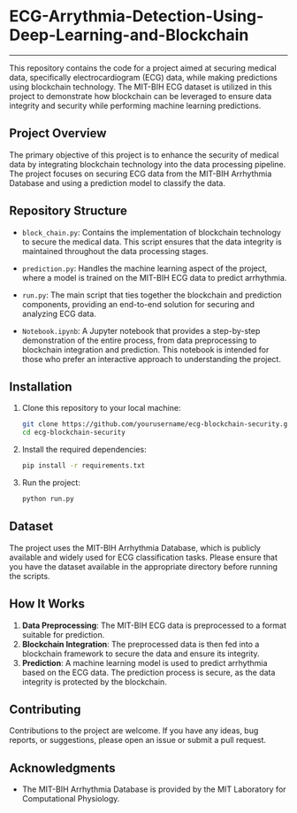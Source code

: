# ECG-Arrythmia-Detection-Using-Deep-Learning-and-Blockchain
---
This repository contains the code for a project aimed at securing medical data, specifically electrocardiogram (ECG) data, while making predictions using blockchain technology. The MIT-BIH ECG dataset is utilized in this project to demonstrate how blockchain can be leveraged to ensure data integrity and security while performing machine learning predictions.

## Project Overview

The primary objective of this project is to enhance the security of medical data by integrating blockchain technology into the data processing pipeline. The project focuses on securing ECG data from the MIT-BIH Arrhythmia Database and using a prediction model to classify the data.

## Repository Structure

- `block_chain.py`: Contains the implementation of blockchain technology to secure the medical data. This script ensures that the data integrity is maintained throughout the data processing stages.
  
- `prediction.py`: Handles the machine learning aspect of the project, where a model is trained on the MIT-BIH ECG data to predict arrhythmia.
  
- `run.py`: The main script that ties together the blockchain and prediction components, providing an end-to-end solution for securing and analyzing ECG data.

- `Notebook.ipynb`: A Jupyter notebook that provides a step-by-step demonstration of the entire process, from data preprocessing to blockchain integration and prediction. This notebook is intended for those who prefer an interactive approach to understanding the project.

## Installation

1. Clone this repository to your local machine:

    ```bash
    git clone https://github.com/yourusername/ecg-blockchain-security.git
    cd ecg-blockchain-security
    ```

2. Install the required dependencies:

    ```bash
    pip install -r requirements.txt
    ```

3. Run the project:

    ```bash
    python run.py
    ```

## Dataset

The project uses the MIT-BIH Arrhythmia Database, which is publicly available and widely used for ECG classification tasks. Please ensure that you have the dataset available in the appropriate directory before running the scripts.

## How It Works

1. **Data Preprocessing**: The MIT-BIH ECG data is preprocessed to a format suitable for prediction.
2. **Blockchain Integration**: The preprocessed data is then fed into a blockchain framework to secure the data and ensure its integrity.
3. **Prediction**: A machine learning model is used to predict arrhythmia based on the ECG data. The prediction process is secure, as the data integrity is protected by the blockchain.

## Contributing

Contributions to the project are welcome. If you have any ideas, bug reports, or suggestions, please open an issue or submit a pull request.

## Acknowledgments

- The MIT-BIH Arrhythmia Database is provided by the MIT Laboratory for Computational Physiology.
